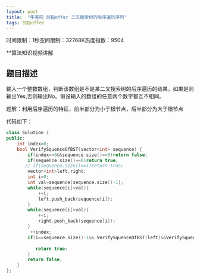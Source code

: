 ```yaml
---
layout: post
title:  "牛客网 剑指offer 二叉搜索树的后序遍历序列"
tags: 剑指offer
---
```

时间限制：1秒空间限制：32768K热度指数：9504

**算法知识视频讲解

## 题目描述

输入一个整数数组，判断该数组是不是某二叉搜索树的后序遍历的结果。如果是则输出Yes,否则输出No。假设输入的数组的任意两个数字都互不相同。



题解：利用后序遍历的特征，前半部分为小于根节点，后半部分为大于根节点



代码如下：

```c++
class Solution {
public:
    int index=0;
    bool VerifySquenceOfBST(vector<int> sequence) {
        if(index==0&&sequence.size()==0)return false;
        if(sequence.size()==0)return true;
       // if(sequence.size()==1)return true;
		vector<int>left,right;
        int i=0;
        int val=sequence[sequence.size()-1];
        while(sequence[i]<val){
            ++i;
            left.push_back(sequence[i]);
        }
        while(sequence[i]>val){
            ++i;
            right.push_back(sequence[i]);
        }
         ++index;
        if(i==sequence.size()-1&& VerifySquenceOfBST(left)&&VerifySquenceOfBST(right)){
          
           return true;
        }
        return false;
    }
};
```

